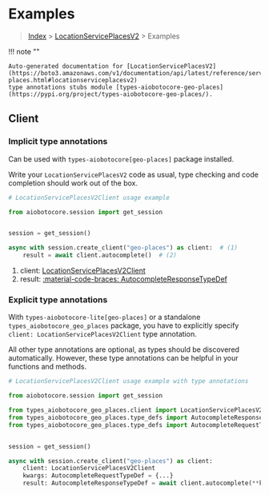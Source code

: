 # Examples

> [Index](../README.md) > [LocationServicePlacesV2](./README.md) > Examples

!!! note ""

    Auto-generated documentation for [LocationServicePlacesV2](https://boto3.amazonaws.com/v1/documentation/api/latest/reference/services/geo-places.html#locationserviceplacesv2)
    type annotations stubs module [types-aiobotocore-geo-places](https://pypi.org/project/types-aiobotocore-geo-places/).

## Client

### Implicit type annotations

Can be used with `types-aiobotocore[geo-places]` package installed.

Write your `LocationServicePlacesV2` code as usual,
type checking and code completion should work out of the box.



```python
# LocationServicePlacesV2Client usage example

from aiobotocore.session import get_session


session = get_session()

async with session.create_client("geo-places") as client:  # (1)
    result = await client.autocomplete()  # (2)
```

1. client: [LocationServicePlacesV2Client](./client.md)
2. result: [:material-code-braces: AutocompleteResponseTypeDef](./type_defs.md#autocompleteresponsetypedef) 






### Explicit type annotations

With `types-aiobotocore-lite[geo-places]`
or a standalone `types_aiobotocore_geo_places` package, you have to explicitly specify
`client: LocationServicePlacesV2Client` type annotation.

All other type annotations are optional, as types should be discovered automatically.
However, these type annotations can be helpful in your functions and methods.


```python
# LocationServicePlacesV2Client usage example with type annotations

from aiobotocore.session import get_session

from types_aiobotocore_geo_places.client import LocationServicePlacesV2Client
from types_aiobotocore_geo_places.type_defs import AutocompleteResponseTypeDef
from types_aiobotocore_geo_places.type_defs import AutocompleteRequestTypeDef


session = get_session()

async with session.create_client("geo-places") as client:
    client: LocationServicePlacesV2Client
    kwargs: AutocompleteRequestTypeDef = {...}
    result: AutocompleteResponseTypeDef = await client.autocomplete(**kwargs)
```




